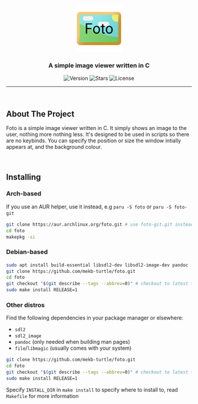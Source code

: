 <div align="center">
    <img alt="Foto" src="assets/Foto.png" width="128"/>
    <h3 align="center">A simple image viewer written in C</h3>
    <img alt="Version" src="https://img.shields.io/github/v/release/mekb-turtle/foto?display_name=tag&style=for-the-badge" />
    <img alt="Stars" src="https://img.shields.io/github/stars/mekb-turtle/foto?display_name=tag&style=for-the-badge" />
    <img alt="License" src="https://img.shields.io/github/license/mekb-turtle/foto?style=for-the-badge" />
</div>

---
<br/>

## About The Project
Foto is a simple image viewer written in C. It simply shows an image to the user, nothing more nothing less. It's designed to be used in scripts so there are no keybinds.
You can specify the position or size the window intially appears at, and the background colour.

<br />

## Installing
### Arch-based
If you use an AUR helper, use it instead, e.g `paru -S foto` or `paru -S foto-git`
```bash
git clone https://aur.archlinux.org/foto.git # use foto-git.git instead for latest commit
cd foto
makepkg -si
```

### Debian-based
```bash
sudo apt install build-essential libsdl2-dev libsdl2-image-dev pandoc
git clone https://github.com/mekb-turtle/foto.git
cd foto
git checkout "$(git describe --tags --abbrev=0)" # checkout to latest tag, omit for latest commit
sudo make install RELEASE=1
```

### Other distros
Find the following dependencies in your package manager or elsewhere:
- `sdl2`
- `sdl2_image`
- `pandoc` (only needed when building man pages)
- `file`/`libmagic` (usually comes with your system)

```bash
git clone https://github.com/mekb-turtle/foto.git
cd foto
git checkout "$(git describe --tags --abbrev=0)" # checkout to latest tag, omit for latest commit
sudo make install RELEASE=1
```

Specify `INSTALL_DIR` in `make install` to specify where to install to, read `Makefile` for more information
